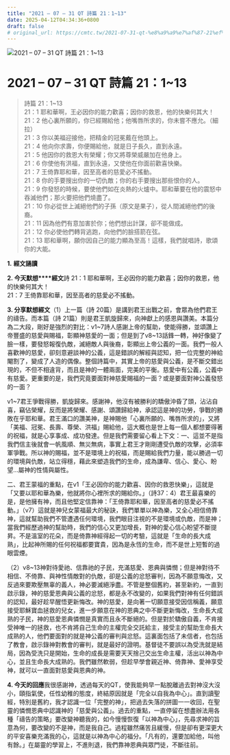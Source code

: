 ```yaml
---
title: "2021 – 07 – 31 QT 詩篇 21：1~13"
date: 2025-04-12T04:34:36+0800
draft: false
# original_url: https://cmtc.tw/2021-07-31-qt-%e8%a9%a9%e7%af%87-21%ef%bc%9a113
---
```


![2021 – 07 – 31 QT 詩篇 21：1\~13](/images/qt.jpg   "2021 – 07 – 31 QT 詩篇 21：1\~13")

# 2021 – 07 – 31 QT 詩篇 21：1\~13

> 詩篇 21：1\~13  
> 21：1 耶和華啊，王必因你的能力歡喜；因你的救恩，他的快樂何其大！  
> 21：2 他心裏所願的，你已經賜給他；他嘴唇所求的，你未嘗不應允。（細拉）  
> 21：3 你以美福迎接他，把精金的冠冕戴在他頭上。  
> 21：4 他向你求壽，你便賜給他，就是日子長久，直到永遠。  
> 21：5 他因你的救恩大有榮耀；你又將尊榮威嚴加在他身上。  
> 21：6 你使他有洪福，直到永遠，又使他在你面前歡喜快樂。  
> 21：7 王倚靠耶和華，因至高者的慈愛必不搖動。  
> 21：8 你的手要搜出你的一切仇敵；你的右手要搜出那些恨你的人。  
> 21：9 你發怒的時候，要使他們如在炎熱的火爐中。耶和華要在他的震怒中吞滅他們；那火要把他們燒盡了。  
> 21：10 你必從世上滅絕他們的子孫（原文是果子），從人間滅絕他們的後裔。  
> 21：11 因為他們有意加害於你；他們想出計謀，卻不能做成。  
> 21：12 你必使他們轉背逃跑，向他們的臉搭箭在弦。  
> 21：13 耶和華啊，願你因自己的能力顯為至高！這樣，我們就唱詩，歌頌你的大能。

**1.** **經文誦讀**

**2. 今天默想****經文**詩 21：1 耶和華啊，王必因你的能力歡喜；因你的救恩，他的快樂何其大！  
21：7 王倚靠耶和華，因至高者的慈愛必不搖動。

**3. 分享默想經文**（1）上一篇（詩 20篇）是講到君王出戰之前，會眾為他們君王的禱告。而本篇（詩 21篇）則是君王凱旋歸來，向神獻上的感恩與讚美。本篇分為二大段，剛好是強烈的對比：v1\~7詩人感謝上帝的幫助，使能得勝，並頌讚上帝豐盛的慈愛與賜福，彰顯神慈愛的一面；但是到了v8\~13話鋒一轉，神好像變了臉一樣，要發怒報復仇敵，滅絕敵人與後裔，彰顯出上帝公義的一面。我們一般人喜歡神的慈愛，卻刻意避談神的公義，這是錯誤的解經與認知，把一位完整的神給閹割了，變成了人造的偶像。整個詩篇中，其實上帝的慈愛與公義，是不斷交錯出現的，不但不相違背，而且是神的一體兩面，完美的平衡。慈愛中有公義，公義中有慈愛。更重要的是，我們究竟要面對神慈愛賜福的一面？或是要面對神公義發怒的一面？

v1\~7君王爭戰得勝，凱旋歸來。感謝神，他沒有被勝利的驕傲沖昏了頭，沾沾自喜，竊佔榮耀，反而是將榮耀、感謝、頌讚歸給神，承認這是神的功勞，爭戰的勝敗在乎耶和華。君王滿口的讚美神，是神賜他「心裏所願的、嘴唇所求的」，又將「美福、冠冕、長壽、尊榮、洪福」賜給他，這大概也是世上每一個人都想要得著的祝福，就是心享事成、成功發達。但是我們需要留心看上下文：一、這並不是指我們信主後就會一帆風順、無災無病，事實上君王才剛剛遭受仇敵的攻擊，必須率軍爭戰。所以神的賜福，並不是環境上的祝福，而是賜給我們力量，能以勝過一切的環境與仇敵，站立得穩，藉此來塑造我們的生命，成為謙卑、信心、愛心、盼望…屬神的性情與屬性。

二、君王蒙福的重點，在v1「王必因你的能力歡喜、因你的救恩快樂」，這就是「又要以耶和華為樂，他就將你心裡所求的賜給你。」（詩37：4）君王最喜樂的是，是他擁有神，而且他堅定信靠神：「王倚靠耶和華，因至高者的慈愛必不搖動。」（v7）這就是神兒女蒙福最大的秘訣，我們單單以神為樂，又全心相信倚靠神，這就幫助我們不管遭遇任何環境，我們眼目注視的不是環境或仇敵，而是神；當我們經歷過神的幫助時，我們的信心又更加增長，對神的愛心信心盼望不斷提昇。不是溫室的花朵，而是倚靠神經得起一切的考驗，這就是「生命的長大成熟」，比起神所賜的任何祝福都要寶貴，因為是永恆的生命，而不是世上短暫的過眼雲煙。

（2）v8\~13神對待愛祂、信靠祂的子民，充滿慈愛、恩典與憐憫；但是神對待不相信、不倚靠、與神性情敵對的仇敵，卻是公義的忿怒審判，因為不願意悔改，又反過來要欺壓無辜的義人，神必要滅絕淨盡。不管是整個舊約，甚至新約，一直到啟示錄，神的慈愛恩典與公義的忿怒，都是永不改變的，如果我們對神有任何錯誤的認知，最好趁早醒悟更新悔改。神的慈愛，是向著一切願意接受因信稱義，願意接受耶穌寶血拯救的兒女，進一步願意在神的恩典之中不斷更新悔改，生命長大成熟的子民，神的慈愛恩典憐憫是真實而且永不斷絕的。但是對於驕傲自義，不肯接受神唯一的拯救，也不肯將自己生命的主權完全交託給主，接受主的幫助生命長大成熟的人，他們要面對的就是神公義的審判與忿怒。這裏面包括了未信者，也包括了教會，啟示錄神對教會的審判，就是最好的證明。基督徒不要誤以為受洗就是結局，因為受洗只是開始，生命的成長是需要天天捨己交出生命主權，活出以神為中心，並且生命長大成熟的。我們雖然軟弱，但趁早學會親近神、倚靠神、愛神享受神，就可以一直面對慈愛與恩典的神。

**4. 今天的回應**我很感謝神，透過每天的QT，使我能夠早一點脫離過去對神沒大沒小，頤指氣使，任性幼稚的態度，終結原因就是「完全以自我為中心」。直到讀聖經，特別是舊約，我才認識一位「完整的神」，把過去失落的拼圖一一收回，在聖靈的憐憫恩典中認識神的「慈愛與公義」。過去的重點，一直停留在想盡辦法用各種「禱告的策略」要改變神聽我的，如今慢慢恢復「以神為中心」，先尋求神的旨意為何，要改變的不是神，而是我自己。過程雖然痛苦且緩慢，但是卻有更深更大的平安喜樂充滿我的心，這就是以神為中心的福分。「凡有的，還要加給他，叫他有餘。」在屬靈的學習上，不進則退，我們靠神恩典與眾門徒，不斷往前。